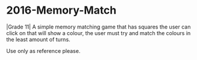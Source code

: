 # 2016-Memory-Match
|Grade 11| A simple memory matching game that has squares the user can click on that will show a colour, the user must try and match the colours in the least amount of turns.

Use only as reference please.
